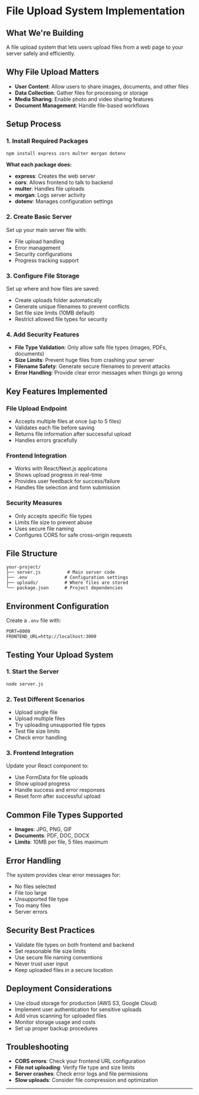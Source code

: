 # File Upload System Implementation

## What We're Building
A file upload system that lets users upload files from a web page to your server safely and efficiently.

## Why File Upload Matters
- **User Content**: Allow users to share images, documents, and other files
- **Data Collection**: Gather files for processing or storage
- **Media Sharing**: Enable photo and video sharing features
- **Document Management**: Handle file-based workflows

## Setup Process

### 1. Install Required Packages
```bash
npm install express cors multer morgan dotenv
```

**What each package does:**
- **express**: Creates the web server
- **cors**: Allows frontend to talk to backend
- **multer**: Handles file uploads
- **morgan**: Logs server activity
- **dotenv**: Manages configuration settings

### 2. Create Basic Server
Set up your main server file with:
- File upload handling
- Error management
- Security configurations
- Progress tracking support

### 3. Configure File Storage
Set up where and how files are saved:
- Create uploads folder automatically
- Generate unique filenames to prevent conflicts
- Set file size limits (10MB default)
- Restrict allowed file types for security

### 4. Add Security Features
- **File Type Validation**: Only allow safe file types (images, PDFs, documents)
- **Size Limits**: Prevent huge files from crashing your server
- **Filename Safety**: Generate secure filenames to prevent attacks
- **Error Handling**: Provide clear error messages when things go wrong

## Key Features Implemented

### File Upload Endpoint
- Accepts multiple files at once (up to 5 files)
- Validates each file before saving
- Returns file information after successful upload
- Handles errors gracefully

### Frontend Integration
- Works with React/Next.js applications
- Shows upload progress in real-time
- Provides user feedback for success/failure
- Handles file selection and form submission

### Security Measures
- Only accepts specific file types
- Limits file size to prevent abuse
- Uses secure file naming
- Configures CORS for safe cross-origin requests

## File Structure
```
your-project/
├── server.js          # Main server code
├── .env              # Configuration settings
├── uploads/          # Where files are stored
└── package.json      # Project dependencies
```

## Environment Configuration
Create a `.env` file with:
```
PORT=8000
FRONTEND_URL=http://localhost:3000
```

## Testing Your Upload System

### 1. Start the Server
```bash
node server.js
```

### 2. Test Different Scenarios
- Upload single file
- Upload multiple files
- Try uploading unsupported file types
- Test file size limits
- Check error handling

### 3. Frontend Integration
Update your React component to:
- Use FormData for file uploads
- Show upload progress
- Handle success and error responses
- Reset form after successful upload

## Common File Types Supported
- **Images**: JPG, PNG, GIF
- **Documents**: PDF, DOC, DOCX
- **Limits**: 10MB per file, 5 files maximum

## Error Handling
The system provides clear error messages for:
- No files selected
- File too large
- Unsupported file type
- Too many files
- Server errors

## Security Best Practices
- Validate file types on both frontend and backend
- Set reasonable file size limits
- Use secure file naming conventions
- Never trust user input
- Keep uploaded files in a secure location

## Deployment Considerations
- Use cloud storage for production (AWS S3, Google Cloud)
- Implement user authentication for sensitive uploads
- Add virus scanning for uploaded files
- Monitor storage usage and costs
- Set up proper backup procedures

## Troubleshooting
- **CORS errors**: Check your frontend URL configuration
- **File not uploading**: Verify file type and size limits
- **Server crashes**: Check error logs and file permissions
- **Slow uploads**: Consider file compression and optimization

---
